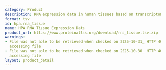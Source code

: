 ```yaml
---
category: Product
description: RNA expression data in human tissues based on transcriptomic analysis
format: tsv
id: hpa.rna_tissue
name: HPA RNA Tissue Expression Data
product_url: https://www.proteinatlas.org/download/rna_tissue.tsv.zip
warnings:
- File was not able to be retrieved when checked on 2025-10-31_ HTTP 404 error when
  accessing file
- File was not able to be retrieved when checked on 2025-10-30_ HTTP 404 error when
  accessing file
layout: product_detail
---
```

